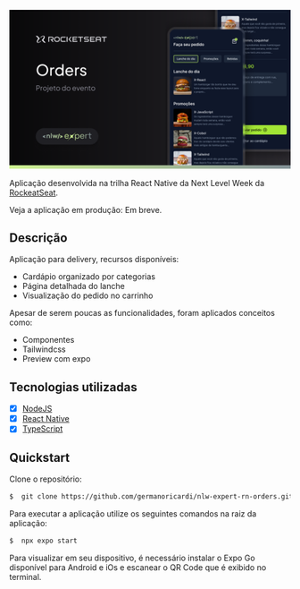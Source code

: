 ![Capa da aplicação](./app-cover.png)

Aplicação desenvolvida na trilha React Native da Next Level Week da [RockeatSeat](https://rocketseat.com.br/?utm_source=aluno&utm_medium=germano-ricardi&utm_campaign=dev_fullstack).

Veja a aplicação em produção:
Em breve.

## Descrição  

Aplicação para delivery, recursos disponíveis:
*   Cardápio organizado por categorias
*   Página detalhada do lanche
*   Visualização do pedido no carrinho

Apesar de serem poucas as funcionalidades, foram aplicados conceitos como:
*   Componentes
*   Tailwindcss
*   Preview com expo

## Tecnologias utilizadas

* [x] [NodeJS](https://nodejs.org/en)
* [x] [React Native](https://reactnative.dev)
* [x] [TypeScript](https://www.typescriptlang.org)

## Quickstart
Clone o repositório:
```sh
$  git clone https://github.com/germanoricardi/nlw-expert-rn-orders.git
```

Para executar a aplicação utilize os seguintes comandos na raiz da aplicação:
```sh
$  npx expo start
```

Para visualizar em seu dispositivo, é necessário instalar o Expo Go disponível para Android e iOs e escanear o QR Code que é exibido no terminal.